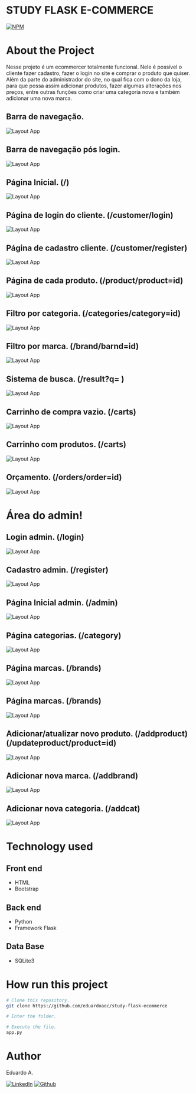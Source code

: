# STUDY FLASK E-COMMERCE

[![NPM](https://img.shields.io/npm/l/react)](https://github.com/eduardoaoc/study-flask-ecommerce/blob/main/LICENSE) 

# About the Project
Nesse projeto é um ecommercer totalmente funcional. Nele é possível o cliente fazer cadastro,
fazer o login no site e comprar o produto que quiser. Além da parte do administrador do site,
no qual fica com o dono da loja, para que possa assim adicionar produtos, fazer algumas alterações
nos preços, entre outras funções como criar uma categoria nova  e também adicionar uma nova marca.

## Barra de navegação.
![Layout App](https://github.com/eduardoaoc/study-flask-ecommerce/blob/main/assets/homepage-navbat.JPG) 
## Barra de navegação pós login.
![Layout App](https://github.com/eduardoaoc/study-flask-ecommerce/blob/main/assets/if-client-login.JPG) 
## Página Inicial. (/)
![Layout App](https://github.com/eduardoaoc/study-flask-ecommerce/blob/main/assets/homepage.JPG) 
## Página de login do cliente. (/customer/login)
![Layout App](https://github.com/eduardoaoc/study-flask-ecommerce/blob/main/assets/login-cliente.JPG)
## Página de cadastro cliente. (/customer/register)
![Layout App](https://github.com/eduardoaoc/study-flask-ecommerce/blob/main/assets/area-cadastro-cliente.JPG)
## Página de cada produto. (/product/product=id)
![Layout App](https://github.com/eduardoaoc/study-flask-ecommerce/blob/main/assets/product-page.JPG)
## Filtro por categoria. (/categories/category=id)
![Layout App](https://github.com/eduardoaoc/study-flask-ecommerce/blob/main/assets/filtro-por-categoria.JPG)
## Filtro por marca. (/brand/barnd=id)
![Layout App](https://github.com/eduardoaoc/study-flask-ecommerce/blob/main/assets/filtro-por-marca.JPG)
## Sistema de busca. (/result?q= )
![Layout App](https://github.com/eduardoaoc/study-flask-ecommerce/blob/main/assets/sistema-de-busca.JPG)
## Carrinho de compra vazio. (/carts)
![Layout App](https://github.com/eduardoaoc/study-flask-ecommerce/blob/main/assets/cart-clear.JPG)
## Carrinho com produtos. (/carts)
![Layout App](https://github.com/eduardoaoc/study-flask-ecommerce/blob/main/assets/cart.JPG)
## Orçamento. (/orders/order=id)
![Layout App](https://github.com/eduardoaoc/study-flask-ecommerce/blob/main/assets/oders.JPG)
# Área do admin!
## Login admin. (/login)
![Layout App](https://github.com/eduardoaoc/study-flask-ecommerce/blob/main/assets/login-admin.JPG)
## Cadastro admin. (/register)
![Layout App](https://github.com/eduardoaoc/study-flask-ecommerce/blob/main/assets/register-admin.JPG)
## Página Inicial admin. (/admin)
![Layout App](https://github.com/eduardoaoc/study-flask-ecommerce/blob/main/assets/admin-todos-produtos.JPG)
## Página categorias. (/category)
![Layout App](https://github.com/eduardoaoc/study-flask-ecommerce/blob/main/assets/admin-categorias.JPG)
## Página marcas. (/brands)
![Layout App](https://github.com/eduardoaoc/study-flask-ecommerce/blob/main/assets/admin-filtro-por-marca.JPG)
## Página marcas. (/brands)
![Layout App](https://github.com/eduardoaoc/study-flask-ecommerce/blob/main/assets/admin-filtro-por-marca.JPG)
## Adicionar/atualizar novo produto. (/addproduct) (/updateproduct/product=id)
![Layout App](https://github.com/eduardoaoc/study-flask-ecommerce/blob/main/assets/admin-filtro-por-marca.JPG)
## Adicionar nova marca. (/addbrand)
![Layout App](https://github.com/eduardoaoc/study-flask-ecommerce/blob/main/assets/add-marca.JPG)
## Adicionar nova categoria. (/addcat)
![Layout App](https://github.com/eduardoaoc/study-flask-ecommerce/blob/main/assets/add-categoria.JPG)



# Technology used

## Front end
- HTML
- Bootstrap

## Back end
- Python
- Framework Flask

## Data Base
- SQLite3


# How run this project

```bash
# Clone this repository.
git clone https://github.com/eduardoaoc/study-flask-ecommerce

# Enter the folder.

# Execute the file.
app.py
```


# Author

Eduardo A.

 [![LinkedIn](https://img.shields.io/badge/LinkedIn-%230077B5.svg?&style=flat-square&logo=linkedin&logoColor=white)](https://www.linkedin.com/in/eduardo-augusto-41436b233/) 
 [![Github](https://img.shields.io/github/followers/eduardoaoc?style=social)](https://github.com/eduardoaoc)
